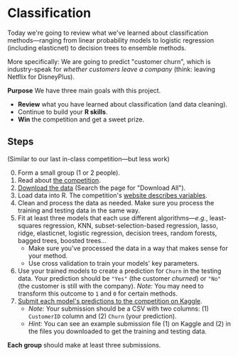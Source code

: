 # Classification

Today we're going to review what we've learned about classification methods—ranging from linear probability models to logistic regression (including elasticnet) to decision trees to ensemble methods.

More specifically: We are going to predict "customer churn", which is industry-speak for *whether customers leave a company* (think: leaving Netflix for DisneyPlus).

**Purpose** We have three main goals with this project.

- **Review** what you have learned about classification (and data cleaning).
- Continue to build your **R skills**.
- **Win** the competition and get a sweet prize.

## Steps

(Similar to our last in-class competition—but less work)

0. Form a small group (1 or 2 people).
1. Read about [the competition](https://www.kaggle.com/t/6b275809d36248e49d11bea483394c42).
2. [Download the data](https://www.kaggle.com/c/ec524-in-class-classification-competition/data) (Search the page for "Download All").
3. Load data into R. The competition's [website describes variables](https://www.kaggle.com/c/ec524-in-class-classification-competition/data).
4. Clean and process the data as needed. Make sure you process the training and testing data in the same way.
5. Fit at least three models that each use different algorithms—_e.g._, least-squares regression, KNN, subset-selection-based regression, lasso, ridge, elasticnet, logistic regression, decision trees, random forests, bagged trees, boosted trees...
   - Make sure you've processed the data in a way that makes sense for your method.
   - Use cross validation to train your models' key parameters.
6. Use your trained models to create a prediction for `Churn` in the testing data. Your prediction should be `"Yes"` (the customer *churned*) or `"No"` (the customer is still with the company). *Note:* You may need to transform this outcome to `1` and `0` for certain methods.
7. [Submit each model's predictions to the competition on Kaggle](https://www.kaggle.com/c/ec524-in-class-classification-competition/submit).
   - *Note:* Your submission should be a CSV with two columns: (1) `CustomerID` column and (2) `Churn` (your prediction).
   - *Hint:* You can see an example submission file (1) on Kaggle and (2) in the files you downloaded to get the training and testing data.

**Each group** should make at least three submissions.
